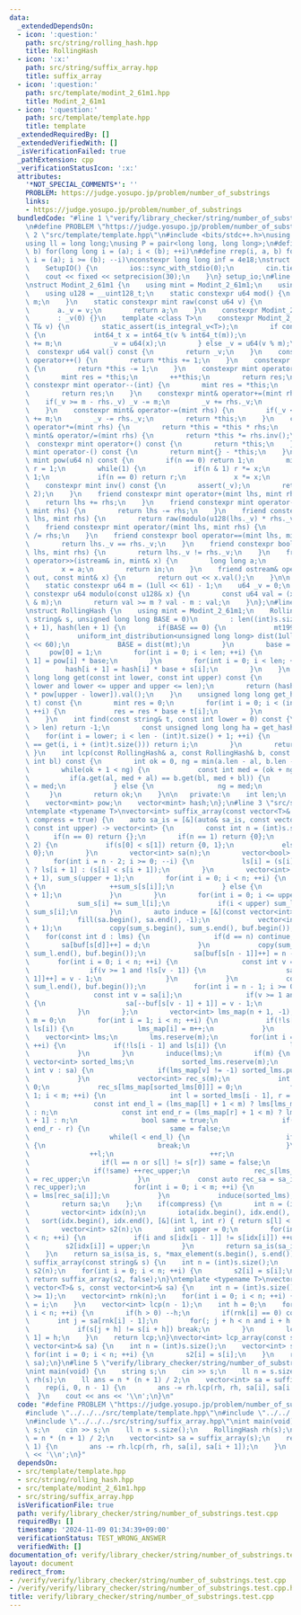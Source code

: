 ```yaml
---
data:
  _extendedDependsOn:
  - icon: ':question:'
    path: src/string/rolling_hash.hpp
    title: RollingHash
  - icon: ':x:'
    path: src/string/suffix_array.hpp
    title: suffix_array
  - icon: ':question:'
    path: src/template/modint_2_61m1.hpp
    title: Modint_2_61m1
  - icon: ':question:'
    path: src/template/template.hpp
    title: template
  _extendedRequiredBy: []
  _extendedVerifiedWith: []
  _isVerificationFailed: true
  _pathExtension: cpp
  _verificationStatusIcon: ':x:'
  attributes:
    '*NOT_SPECIAL_COMMENTS*': ''
    PROBLEM: https://judge.yosupo.jp/problem/number_of_substrings
    links:
    - https://judge.yosupo.jp/problem/number_of_substrings
  bundledCode: "#line 1 \"verify/library_checker/string/number_of_substrings.test.cpp\"\
    \n#define PROBLEM \"https://judge.yosupo.jp/problem/number_of_substrings\"\n#line\
    \ 2 \"src/template/template.hpp\"\n#include <bits/stdc++.h>\nusing namespace std;\n\
    using ll = long long;\nusing P = pair<long long, long long>;\n#define rep(i, a,\
    \ b) for(long long i = (a); i < (b); ++i)\n#define rrep(i, a, b) for(long long\
    \ i = (a); i >= (b); --i)\nconstexpr long long inf = 4e18;\nstruct SetupIO {\n\
    \    SetupIO() {\n        ios::sync_with_stdio(0);\n        cin.tie(0);\n    \
    \    cout << fixed << setprecision(30);\n    }\n} setup_io;\n#line 3 \"src/template/modint_2_61m1.hpp\"\
    \nstruct Modint_2_61m1 {\n    using mint = Modint_2_61m1;\n    using u64 = uint64_t;\n\
    \    using u128 = __uint128_t;\n    static constexpr u64 mod() {\n        return\
    \ m;\n    }\n    static constexpr mint raw(const u64 v) {\n        mint a;\n \
    \       a._v = v;\n        return a;\n    }\n    constexpr Modint_2_61m1()\n \
    \       : _v(0) {}\n    template <class T>\n    constexpr Modint_2_61m1(const\
    \ T& v) {\n        static_assert(is_integral_v<T>);\n        if constexpr(is_signed_v<T>)\
    \ {\n            int64_t x = int64_t(v % int64_t(m));\n            if(x < 0) x\
    \ += m;\n            _v = u64(x);\n        } else _v = u64(v % m);\n    }\n  \
    \  constexpr u64 val() const {\n        return _v;\n    }\n    constexpr mint&\
    \ operator++() {\n        return *this += 1;\n    }\n    constexpr mint& operator--()\
    \ {\n        return *this -= 1;\n    }\n    constexpr mint operator++(int) {\n\
    \        mint res = *this;\n        ++*this;\n        return res;\n    }\n   \
    \ constexpr mint operator--(int) {\n        mint res = *this;\n        --*this;\n\
    \        return res;\n    }\n    constexpr mint& operator+=(mint rhs) {\n    \
    \    if(_v >= m - rhs._v) _v -= m;\n        _v += rhs._v;\n        return *this;\n\
    \    }\n    constexpr mint& operator-=(mint rhs) {\n        if(_v < rhs._v) _v\
    \ += m;\n        _v -= rhs._v;\n        return *this;\n    }\n    constexpr mint&\
    \ operator*=(mint rhs) {\n        return *this = *this * rhs;\n    }\n    constexpr\
    \ mint& operator/=(mint rhs) {\n        return *this *= rhs.inv();\n    }\n  \
    \  constexpr mint operator+() const {\n        return *this;\n    }\n    constexpr\
    \ mint operator-() const {\n        return mint{} - *this;\n    }\n    constexpr\
    \ mint pow(u64 n) const {\n        if(n == 0) return 1;\n        mint x = *this,\
    \ r = 1;\n        while(1) {\n            if(n & 1) r *= x;\n            n >>=\
    \ 1;\n            if(n == 0) return r;\n            x *= x;\n        }\n    }\n\
    \    constexpr mint inv() const {\n        assert(_v);\n        return pow(m -\
    \ 2);\n    }\n    friend constexpr mint operator+(mint lhs, mint rhs) {\n    \
    \    return lhs += rhs;\n    }\n    friend constexpr mint operator-(mint lhs,\
    \ mint rhs) {\n        return lhs -= rhs;\n    }\n    friend constexpr mint operator*(mint\
    \ lhs, mint rhs) {\n        return raw(modulo(u128(lhs._v) * rhs._v));\n    }\n\
    \    friend constexpr mint operator/(mint lhs, mint rhs) {\n        return lhs\
    \ /= rhs;\n    }\n    friend constexpr bool operator==(mint lhs, mint rhs) {\n\
    \        return lhs._v == rhs._v;\n    }\n    friend constexpr bool operator!=(mint\
    \ lhs, mint rhs) {\n        return lhs._v != rhs._v;\n    }\n    friend istream&\
    \ operator>>(istream& in, mint& x) {\n        long long a;\n        in >> a;\n\
    \        x = a;\n        return in;\n    }\n    friend ostream& operator<<(ostream&\
    \ out, const mint& x) {\n        return out << x.val();\n    }\n\n   private:\n\
    \    static constexpr u64 m = (1ull << 61) - 1;\n    u64 _v = 0;\n    inline static\
    \ constexpr u64 modulo(const u128& x) {\n        const u64 val = (x >> 61) + (x\
    \ & m);\n        return val >= m ? val - m : val;\n    }\n};\n#line 4 \"src/string/rolling_hash.hpp\"\
    \nstruct RollingHash {\n    using mint = Modint_2_61m1;\n    RollingHash(const\
    \ string& s, unsigned long long BASE = 0)\n        : len((int)s.size()), pow(len\
    \ + 1), hash(len + 1) {\n        if(BASE == 0) {\n            mt19937 mt(chrono::steady_clock::now().time_since_epoch().count());\n\
    \            uniform_int_distribution<unsigned long long> dist(1ull << 10, 1ull\
    \ << 60);\n            BASE = dist(mt);\n        }\n        base = BASE;\n   \
    \     pow[0] = 1;\n        for(int i = 0; i < len; ++i) {\n            pow[i +\
    \ 1] = pow[i] * base;\n        }\n        for(int i = 0; i < len; ++i) {\n   \
    \         hash[i + 1] = hash[i] * base + s[i];\n        }\n    }\n    unsigned\
    \ long long get(const int lower, const int upper) const {\n        assert(0 <=\
    \ lower and lower <= upper and upper <= len);\n        return (hash[upper] - hash[lower]\
    \ * pow[upper - lower]).val();\n    }\n    unsigned long long get_hash(const string&\
    \ t) const {\n        mint res = 0;\n        for(int i = 0; i < (int)t.size();\
    \ ++i) {\n            res = res * base + t[i];\n        }\n        return res.val();\n\
    \    }\n    int find(const string& t, const int lower = 0) const {\n        if((int)t.size()\
    \ > len) return -1;\n        const unsigned long long ha = get_hash(t);\n    \
    \    for(int i = lower; i < len - (int)t.size() + 1; ++i) {\n            if(ha\
    \ == get(i, i + (int)t.size())) return i;\n        }\n        return -1;\n   \
    \ }\n    int lcp(const RollingHash& a, const RollingHash& b, const int al, const\
    \ int bl) const {\n        int ok = 0, ng = min(a.len - al, b.len - bl) + 1;\n\
    \        while(ok + 1 < ng) {\n            const int med = (ok + ng) / 2;\n  \
    \          if(a.get(al, med + al) == b.get(bl, med + bl)) {\n                ok\
    \ = med;\n            } else {\n                ng = med;\n            }\n   \
    \     }\n        return ok;\n    }\n\n   private:\n    int len;\n    mint base;\n\
    \    vector<mint> pow;\n    vector<mint> hash;\n};\n#line 3 \"src/string/suffix_array.hpp\"\
    \ntemplate <typename T>\nvector<int> suffix_array(const vector<T>& s, const bool\
    \ compress = true) {\n    auto sa_is = [&](auto& sa_is, const vector<int>& s,\
    \ const int upper) -> vector<int> {\n        const int n = (int)s.size();\n  \
    \      if(n == 0) return {};\n        if(n == 1) return {0};\n        if(n ==\
    \ 2) {\n            if(s[0] < s[1]) return {0, 1};\n            else return {1,\
    \ 0};\n        }\n        vector<int> sa(n);\n        vector<bool> ls(n);\n  \
    \      for(int i = n - 2; i >= 0; --i) {\n            ls[i] = (s[i] == s[i + 1])\
    \ ? ls[i + 1] : (s[i] < s[i + 1]);\n        }\n        vector<int> sum_l(upper\
    \ + 1), sum_s(upper + 1);\n        for(int i = 0; i < n; ++i) {\n            if(!ls[i])\
    \ {\n                ++sum_s[s[i]];\n            } else {\n                ++sum_l[s[i]\
    \ + 1];\n            }\n        }\n        for(int i = 0; i <= upper; ++i) {\n\
    \            sum_s[i] += sum_l[i];\n            if(i < upper) sum_l[i + 1] +=\
    \ sum_s[i];\n        }\n        auto induce = [&](const vector<int>& lms) {\n\
    \            fill(sa.begin(), sa.end(), -1);\n            vector<int> buf(upper\
    \ + 1);\n            copy(sum_s.begin(), sum_s.end(), buf.begin());\n        \
    \    for(const int d : lms) {\n                if(d == n) continue;\n        \
    \        sa[buf[s[d]]++] = d;\n            }\n            copy(sum_l.begin(),\
    \ sum_l.end(), buf.begin());\n            sa[buf[s[n - 1]]++] = n - 1;\n     \
    \       for(int i = 0; i < n; ++i) {\n                const int v = sa[i];\n \
    \               if(v >= 1 and !ls[v - 1]) {\n                    sa[buf[s[v -\
    \ 1]]++] = v - 1;\n                }\n            }\n            copy(sum_l.begin(),\
    \ sum_l.end(), buf.begin());\n            for(int i = n - 1; i >= 0; --i) {\n\
    \                const int v = sa[i];\n                if(v >= 1 and ls[v - 1])\
    \ {\n                    sa[--buf[s[v - 1] + 1]] = v - 1;\n                }\n\
    \            }\n        };\n        vector<int> lms_map(n + 1, -1);\n        int\
    \ m = 0;\n        for(int i = 1; i < n; ++i) {\n            if(!ls[i - 1] and\
    \ ls[i]) {\n                lms_map[i] = m++;\n            }\n        }\n    \
    \    vector<int> lms;\n        lms.reserve(m);\n        for(int i = 1; i < n;\
    \ ++i) {\n            if(!ls[i - 1] and ls[i]) {\n                lms.push_back(i);\n\
    \            }\n        }\n        induce(lms);\n        if(m) {\n           \
    \ vector<int> sorted_lms;\n            sorted_lms.reserve(m);\n            for(const\
    \ int v : sa) {\n                if(lms_map[v] != -1) sorted_lms.push_back(v);\n\
    \            }\n            vector<int> rec_s(m);\n            int rec_upper =\
    \ 0;\n            rec_s[lms_map[sorted_lms[0]]] = 0;\n            for(int i =\
    \ 1; i < m; ++i) {\n                int l = sorted_lms[i - 1], r = sorted_lms[i];\n\
    \                const int end_l = (lms_map[l] + 1 < m) ? lms[lms_map[l] + 1]\
    \ : n;\n                const int end_r = (lms_map[r] + 1 < m) ? lms[lms_map[r]\
    \ + 1] : n;\n                bool same = true;\n                if(end_l - l !=\
    \ end_r - r) {\n                    same = false;\n                } else {\n\
    \                    while(l < end_l) {\n                        if(s[l] != s[r])\
    \ {\n                            break;\n                        }\n         \
    \               ++l;\n                        ++r;\n                    }\n  \
    \                  if(l == n or s[l] != s[r]) same = false;\n                }\n\
    \                if(!same) ++rec_upper;\n                rec_s[lms_map[sorted_lms[i]]]\
    \ = rec_upper;\n            }\n            const auto rec_sa = sa_is(sa_is, rec_s,\
    \ rec_upper);\n            for(int i = 0; i < m; ++i) {\n                sorted_lms[i]\
    \ = lms[rec_sa[i]];\n            }\n            induce(sorted_lms);\n        }\n\
    \        return sa;\n    };\n    if(compress) {\n        int n = (int)s.size();\n\
    \        vector<int> idx(n);\n        iota(idx.begin(), idx.end(), 0);\n     \
    \   sort(idx.begin(), idx.end(), [&](int l, int r) { return s[l] < s[r]; });\n\
    \        vector<int> s2(n);\n        int upper = 0;\n        for(int i = 0; i\
    \ < n; ++i) {\n            if(i and s[idx[i - 1]] != s[idx[i]]) ++upper;\n   \
    \         s2[idx[i]] = upper;\n        }\n        return sa_is(sa_is, s2, upper);\n\
    \    }\n    return sa_is(sa_is, s, *max_element(s.begin(), s.end()));\n}\nvector<int>\
    \ suffix_array(const string& s) {\n    int n = (int)s.size();\n    vector<int>\
    \ s2(n);\n    for(int i = 0; i < n; ++i) {\n        s2[i] = s[i];\n    }\n   \
    \ return suffix_array(s2, false);\n}\ntemplate <typename T>\nvector<int> lcp_array(const\
    \ vector<T>& s, const vector<int>& sa) {\n    int n = (int)s.size();\n    assert(n\
    \ >= 1);\n    vector<int> rnk(n);\n    for(int i = 0; i < n; ++i) {\n        rnk[sa[i]]\
    \ = i;\n    }\n    vector<int> lcp(n - 1);\n    int h = 0;\n    for(int i = 0;\
    \ i < n; ++i) {\n        if(h > 0) --h;\n        if(rnk[i] == 0) continue;\n \
    \       int j = sa[rnk[i] - 1];\n        for(; j + h < n and i + h < n; ++h) {\n\
    \            if(s[j + h] != s[i + h]) break;\n        }\n        lcp[rnk[i] -\
    \ 1] = h;\n    }\n    return lcp;\n}\nvector<int> lcp_array(const string& s, const\
    \ vector<int>& sa) {\n    int n = (int)s.size();\n    vector<int> s2(n);\n   \
    \ for(int i = 0; i < n; ++i) {\n        s2[i] = s[i];\n    }\n    return lcp_array(s2,\
    \ sa);\n}\n#line 5 \"verify/library_checker/string/number_of_substrings.test.cpp\"\
    \nint main(void) {\n    string s;\n    cin >> s;\n    ll n = s.size();\n    RollingHash\
    \ rh(s);\n    ll ans = n * (n + 1) / 2;\n    vector<int> sa = suffix_array(s);\n\
    \    rep(i, 0, n - 1) {\n        ans -= rh.lcp(rh, rh, sa[i], sa[i + 1]);\n  \
    \  }\n    cout << ans << '\\n';\n}\n"
  code: "#define PROBLEM \"https://judge.yosupo.jp/problem/number_of_substrings\"\n\
    #include \"../../../src/template/template.hpp\"\n#include \"../../../src/string/rolling_hash.hpp\"\
    \n#include \"../../../src/string/suffix_array.hpp\"\nint main(void) {\n    string\
    \ s;\n    cin >> s;\n    ll n = s.size();\n    RollingHash rh(s);\n    ll ans\
    \ = n * (n + 1) / 2;\n    vector<int> sa = suffix_array(s);\n    rep(i, 0, n -\
    \ 1) {\n        ans -= rh.lcp(rh, rh, sa[i], sa[i + 1]);\n    }\n    cout << ans\
    \ << '\\n';\n}"
  dependsOn:
  - src/template/template.hpp
  - src/string/rolling_hash.hpp
  - src/template/modint_2_61m1.hpp
  - src/string/suffix_array.hpp
  isVerificationFile: true
  path: verify/library_checker/string/number_of_substrings.test.cpp
  requiredBy: []
  timestamp: '2024-11-09 01:34:39+09:00'
  verificationStatus: TEST_WRONG_ANSWER
  verifiedWith: []
documentation_of: verify/library_checker/string/number_of_substrings.test.cpp
layout: document
redirect_from:
- /verify/verify/library_checker/string/number_of_substrings.test.cpp
- /verify/verify/library_checker/string/number_of_substrings.test.cpp.html
title: verify/library_checker/string/number_of_substrings.test.cpp
---
```

